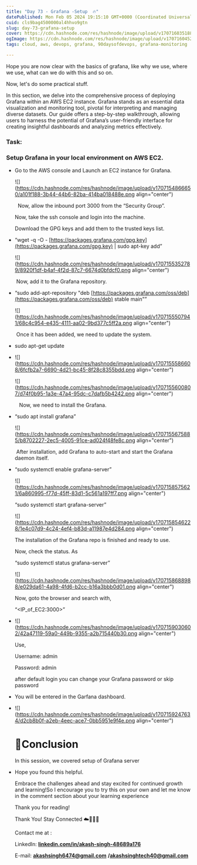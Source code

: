```yaml
---
title: "Day 73 - Grafana -Setup  🔥"
datePublished: Mon Feb 05 2024 19:15:10 GMT+0000 (Coordinated Universal Time)
cuid: cls9bag4500000al4hhvo9gtn
slug: day-73-grafana-setup
cover: https://cdn.hashnode.com/res/hashnode/image/upload/v1707160351889/0e57fb55-78a3-4f84-adef-5da0beff77bc.png
ogImage: https://cdn.hashnode.com/res/hashnode/image/upload/v1707160452894/0e36d95a-8e89-4dba-8dfb-8ca164612530.png
tags: cloud, aws, devops, grafana, 90daysofdevops, grafana-monitoring

---
```


Hope you are now clear with the basics of grafana, like why we use, where we use, what can we do with this and so on.

Now, let's do some practical stuff.

In this section, we delve into the comprehensive process of deploying Grafana within an AWS EC2 instance. Grafana stands as an essential data visualization and monitoring tool, pivotal for interpreting and managing diverse datasets. Our guide offers a step-by-step walkthrough, allowing users to harness the potential of Grafana’s user-friendly interface for creating insightful dashboards and analyzing metrics effectively.

### **Task:**

### **Setup Grafana in your local environment on AWS EC2.**

* Go to the AWS console and Launch an EC2 instance for Grafana.
    
    ![](https://cdn.hashnode.com/res/hashnode/image/upload/v1707154866650/a101f188-3b44-44b6-82ba-414ba018488e.png align="center")
    
      Now, allow the inbound port 3000 from the “Security Group”.
    
    Now, take the ssh console and login into the machine.
    
    Download the GPG keys and add them to the trusted keys list.
    
* “wget -q -O - [https://packages.grafana.com/gpg.key](https://packages.grafana.com/gpg.key) | sudo apt-key add”
    
    ![](https://cdn.hashnode.com/res/hashnode/image/upload/v1707155352789/8920f1df-b4af-4f2d-87c7-6674d0bfdcf0.png align="center")
    
     Now, add it to the Grafana repository.
    
* “sudo add-apt-repository "deb [https://packages.grafana.com/oss/deb](https://packages.grafana.com/oss/deb) stable main"”
    
    ![](https://cdn.hashnode.com/res/hashnode/image/upload/v1707155507941/68c4c954-e435-4111-aa02-9bd377c5ff2a.png align="center")
    
      
     Once it has been added, we need to update the system.
    
* sudo apt-get update
    
* ![](https://cdn.hashnode.com/res/hashnode/image/upload/v1707155586608/6fcfb2a7-6690-4d21-bc45-8f28c8355bdd.png align="center")
    
    ![](https://cdn.hashnode.com/res/hashnode/image/upload/v1707155600807/d74f0b95-1a3e-47a4-95dc-c7dafb5b4242.png align="center")
    
       Now, we need to install the Grafana.
    
* “sudo apt install grafana”
    
    ![](https://cdn.hashnode.com/res/hashnode/image/upload/v1707155675885/b8702227-2ec5-4005-91ce-ad024f48fe8c.png align="center")
    
     After installation, add Grafana to auto-start and start the Grafana daemon itself.
    
* “sudo systemctl enable grafana-server”
    
    ![](https://cdn.hashnode.com/res/hashnode/image/upload/v1707158575621/6a860995-f77d-45ff-83d1-5c561a197ff7.png align="center")
    
      
    “sudo systemctl start grafana-server”
    
    ![](https://cdn.hashnode.com/res/hashnode/image/upload/v1707158546228/1e4c07d9-4c24-4ef4-b83d-a11987e4d284.png align="center")
    
    The installation of the Grafana repo is finished and ready to use.
    
    Now, check the status. As
    
    “sudo systemctl status grafana-server”
    
    ![](https://cdn.hashnode.com/res/hashnode/image/upload/v1707158688988/e029da61-4a98-4fd6-b2cc-b16a3bbb0d01.png align="center")
    
      
    Now, goto the browser and search with,
    
    “&lt;IP\_of\_EC2:3000&gt;”
    
* ![](https://cdn.hashnode.com/res/hashnode/image/upload/v1707159030602/42a47119-59a0-449b-9355-a2b715440b30.png align="center")
    
    Use,
    
    Username: admin
    
    Password: admin
    
      
    after default login you can change your Grafana password or skip password
    
* You will be entered in the Garfana dashboard.
    
* ![](https://cdn.hashnode.com/res/hashnode/image/upload/v1707159247634/d2cb8b0f-a2eb-4eec-ace7-0bb5951e9f4e.png align="center")
    
    # **📌Conclusion**
    
    In this session, we covered setup of Grafana server
    
* Hope you found this helpful.
    
    Embrace the challenges ahead and stay excited for continued growth and learning!So I encourage you to try this on your own and let me know in the comment section about your learning experience
    
    Thank you for reading!
    
    Thank You! Stay Connected ☁️👩‍💻🌈
    
    Contact me at :
    
    LinkedIn: [**linkedin.com/in/akash-singh-48689a176**](http://linkedin.com/in/akash-singh-48689a176)
    
    E-mail: [**akashsingh6474@gmail.com**](mailto:akashsingh6474@gmail.com) **/**[**akashsinghtech40@gmail.com**](mailto:akashsinghtech40@gmail.com)